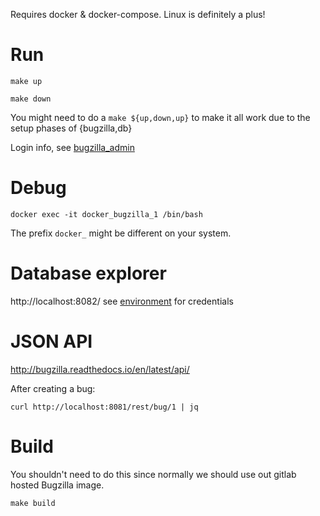 Requires docker & docker-compose. Linux is definitely a plus!

# Run

	make up

	make down

You might need to do a `make ${up,down,up}` to make it all work due to the
setup phases of {bugzilla,db}

Login info, see [bugzilla_admin](bugzilla_admin)

# Debug

	docker exec -it docker_bugzilla_1 /bin/bash

The prefix `docker_` might be different on your system.

# Database explorer

http://localhost:8082/ see [environment](.env) for credentials

# JSON API

<http://bugzilla.readthedocs.io/en/latest/api/>

After creating a bug:

	curl http://localhost:8081/rest/bug/1 | jq

# Build

You shouldn't need to do this since normally we should use out gitlab hosted Bugzilla image.

	make build

